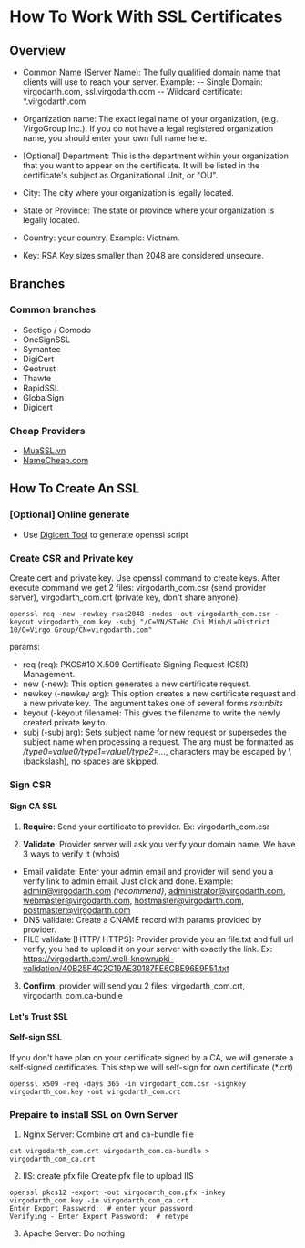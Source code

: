 # How To Work With SSL Certificates
## Overview
- Common Name (Server Name): The fully qualified domain name that clients will use to reach your server.
Example:
-- Single Domain: virgodarth.com, ssl.virgodarth.com
-- Wildcard certificate: \*.virgodarth.com

- Organization name: The exact legal name of your organization, (e.g. VirgoGroup Inc.). If you do not have a legal registered organization name, you should enter your own full name here.

- [Optional] Department: This is the department within your organization that you want to appear on the certificate. It will be listed in the certificate's subject as Organizational Unit, or "OU".

- City: The city where your organization is legally located. 

- State or Province: The state or province where your organization is legally located. 

- Country: your country. Example: Vietnam.

- Key: RSA Key sizes smaller than 2048 are considered unsecure.

## Branches
### Common branches
- Sectigo / Comodo
- OneSignSSL
- Symantec
- DigiCert
- Geotrust
- Thawte
- RapidSSL
- GlobalSign
- Digicert

### Cheap Providers
- [MuaSSL.vn](https://muassl.com)
- [NameCheap.com](https://www.namecheap.com/)

## How To Create An SSL
### [Optional] Online generate
- Use [Digicert Tool](https://www.digicert.com/easy-csr/openssl.htm) to generate openssl script

### Create CSR and Private key
Create cert and private key. Use openssl command to create keys. After execute command we get 2 files: virgodarth_com.csr (send provider server), virgodarth_com.crt (private key, don't share anyone).
```
openssl req -new -newkey rsa:2048 -nodes -out virgodarth_com.csr -keyout virgodarth_com.key -subj "/C=VN/ST=Ho Chi Minh/L=District 10/O=Virgo Group/CN=virgodarth.com"
```
params:
- req (req): PKCS#10 X.509 Certificate Signing Request (CSR) Management.
- new (-new): This option generates a new certificate request.
- newkey (-newkey arg): This option creates a new certificate request and a new private key. The argument takes one of several forms *rsa:nbits*
- keyout (-keyout filename): This gives the filename to write the newly created private key to.
- subj (-subj arg): Sets subject name for new request or supersedes the subject name when processing a request. The arg must be formatted as */type0=value0/type1=value1/type2=...*, characters may be escaped by \ (backslash), no spaces are skipped.

### Sign CSR
#### Sign CA SSL
1. **Require**: Send your certificate to provider. Ex: virgodarth_com.csr

2. **Validate**: Provider server will ask you verify your domain name. We have 3 ways to verify it (whois)
- Email validate: Enter your admin email and provider will send you a verify link to admin email. Just click and done. Example: admin@virgodarth.com *(recommend)*, administrator@virgodarth.com, webmaster@virgodarth.com, hostmaster@virgodarth.com, postmaster@virgodarth.com
- DNS validate: Create a CNAME record with params provided by provider. 
- FILE validate [HTTP/ HTTPS]: Provider provide you an file.txt and full url verify, you had to upload it on your server with exactly the link. Ex: https://virgodarth.com/.well-known/pki-validation/40B25F4C2C19AE30187FE6CBE96E9F51.txt

3. **Confirm**: provider will send you 2 files: virgodarth_com.crt, virgodarth_com.ca-bundle

#### Let's Trust SSL

#### Self-sign SSL
If you don't have plan on your certificate signed by a CA, we will generate a self-signed certificates.
This step we will self-sign for own certificate (\*.crt)
```
openssl x509 -req -days 365 -in virgodart_com.csr -signkey virgodarth_com.key -out virgodarth_com.crt
```

### Prepaire to install SSL on Own Server
1. Nginx Server: Combine crt and ca-bundle file
```
cat virgodarth_com.crt virgodarth_com.ca-bundle > virgodarth_com_ca.crt
```

2. IIS: create pfx file
Create pfx file to upload IIS
```
openssl pkcs12 -export -out virgodarth_com.pfx -inkey virgodarth_com.key -in virgodarth_com_ca.crt
Enter Export Password:  # enter your password
Verifying - Enter Export Password:  # retype
```

3. Apache Server:
Do nothing
